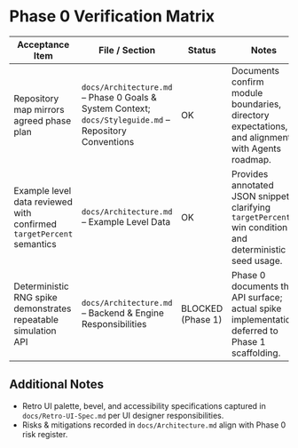 # Phase 0 Verification Matrix

| Acceptance Item | File / Section | Status | Notes |
| --- | --- | --- | --- |
| Repository map mirrors agreed phase plan | `docs/Architecture.md` – Phase 0 Goals & System Context; `docs/Styleguide.md` – Repository Conventions | OK | Documents confirm module boundaries, directory expectations, and alignment with Agents roadmap. |
| Example level data reviewed with confirmed `targetPercent` semantics | `docs/Architecture.md` – Example Level Data | OK | Provides annotated JSON snippet clarifying `targetPercent` win condition and deterministic seed usage. |
| Deterministic RNG spike demonstrates repeatable simulation API | `docs/Architecture.md` – Backend & Engine Responsibilities | BLOCKED (Phase 1) | Phase 0 documents the API surface; actual spike implementation deferred to Phase 1 scaffolding. |

## Additional Notes
- Retro UI palette, bevel, and accessibility specifications captured in `docs/Retro-UI-Spec.md` per UI designer responsibilities.
- Risks & mitigations recorded in `docs/Architecture.md` align with Phase 0 risk register.
